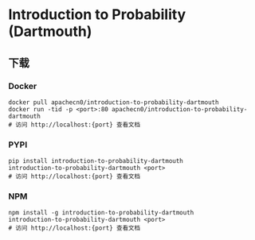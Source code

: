 # Introduction to Probability (Dartmouth)

## 下载

### Docker

```
docker pull apachecn0/introduction-to-probability-dartmouth
docker run -tid -p <port>:80 apachecn0/introduction-to-probability-dartmouth
# 访问 http://localhost:{port} 查看文档
```

### PYPI

```
pip install introduction-to-probability-dartmouth
introduction-to-probability-dartmouth <port>
# 访问 http://localhost:{port} 查看文档
```

### NPM

```
npm install -g introduction-to-probability-dartmouth
introduction-to-probability-dartmouth <port>
# 访问 http://localhost:{port} 查看文档
```